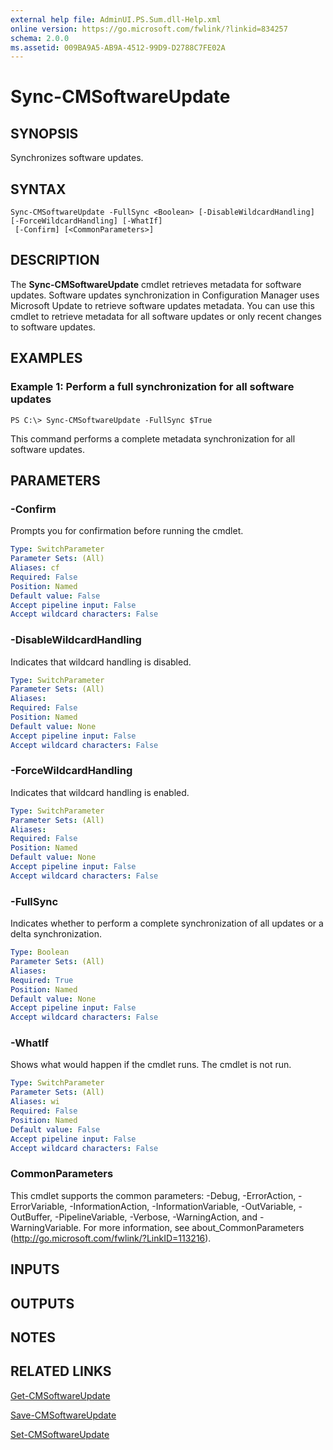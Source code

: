 ```yaml
---
external help file: AdminUI.PS.Sum.dll-Help.xml
online version: https://go.microsoft.com/fwlink/?linkid=834257
schema: 2.0.0
ms.assetid: 009BA9A5-AB9A-4512-99D9-D2788C7FE02A
---
```


# Sync-CMSoftwareUpdate

## SYNOPSIS
Synchronizes software updates.

## SYNTAX

```
Sync-CMSoftwareUpdate -FullSync <Boolean> [-DisableWildcardHandling] [-ForceWildcardHandling] [-WhatIf]
 [-Confirm] [<CommonParameters>]
```

## DESCRIPTION
The **Sync-CMSoftwareUpdate** cmdlet retrieves metadata for software updates.
Software updates synchronization in Configuration Manager uses Microsoft Update to retrieve software updates metadata.
You can use this cmdlet to retrieve metadata for all software updates or only recent changes to software updates.

## EXAMPLES

### Example 1: Perform a full synchronization for all software updates
```
PS C:\> Sync-CMSoftwareUpdate -FullSync $True
```

This command performs a complete metadata synchronization for all software updates.

## PARAMETERS

### -Confirm
Prompts you for confirmation before running the cmdlet.

```yaml
Type: SwitchParameter
Parameter Sets: (All)
Aliases: cf
Required: False
Position: Named
Default value: False
Accept pipeline input: False
Accept wildcard characters: False
```

### -DisableWildcardHandling
Indicates that wildcard handling is disabled.

```yaml
Type: SwitchParameter
Parameter Sets: (All)
Aliases: 
Required: False
Position: Named
Default value: None
Accept pipeline input: False
Accept wildcard characters: False
```

### -ForceWildcardHandling
Indicates that wildcard handling is enabled.

```yaml
Type: SwitchParameter
Parameter Sets: (All)
Aliases: 
Required: False
Position: Named
Default value: None
Accept pipeline input: False
Accept wildcard characters: False
```

### -FullSync
Indicates whether to perform a complete synchronization of all updates or a delta synchronization.

```yaml
Type: Boolean
Parameter Sets: (All)
Aliases: 
Required: True
Position: Named
Default value: None
Accept pipeline input: False
Accept wildcard characters: False
```

### -WhatIf
Shows what would happen if the cmdlet runs.
The cmdlet is not run.

```yaml
Type: SwitchParameter
Parameter Sets: (All)
Aliases: wi
Required: False
Position: Named
Default value: False
Accept pipeline input: False
Accept wildcard characters: False
```

### CommonParameters
This cmdlet supports the common parameters: -Debug, -ErrorAction, -ErrorVariable, -InformationAction, -InformationVariable, -OutVariable, -OutBuffer, -PipelineVariable, -Verbose, -WarningAction, and -WarningVariable. For more information, see about_CommonParameters (http://go.microsoft.com/fwlink/?LinkID=113216).

## INPUTS

## OUTPUTS

## NOTES

## RELATED LINKS

[Get-CMSoftwareUpdate](./Get-CMSoftwareUpdate.md)

[Save-CMSoftwareUpdate](./Save-CMSoftwareUpdate.md)

[Set-CMSoftwareUpdate](./Set-CMSoftwareUpdate.md)



